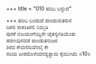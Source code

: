 +++
title = "010 ಹರಿಬ ಬನ್ದುದೆ"

+++
ಹರಿಬ ಬಂದುದೆ ಪಾಂಡುಸುತರುಳಿ  
ದಿರಲಿ ಸಾಕಂತಿರಲಿ ನಿಮ್ಮಡಿ  
ಪುರಕೆ ಬಿಜಯಂಗೆಯ್ಯಿರೇ ಚೈತನ್ಯಗತಿಯೆಂತು  
ಹರಣವುಳಿದಡೆ ಪಾಂಡುತನುಜರ  
ಶಿರವ ಕೇವಣಿಸುವೆನಲೈ ಕೇ  
ಸರಿಯ ಪೀಠದೊಳೆಂದನಶ್ವತ್ಥಾಮ ಕೈಮುಗಿದು      ॥10॥